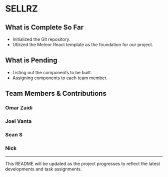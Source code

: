 # SELLRZ

## What is Complete So Far

- Initialized the Git repository.
- Utilized the Meteor React template as the foundation for our project.

## What is Pending

- Listing out the components to be built.
- Assigning components to each team member.

## Team Members & Contributions

### Omar Zaidi

### Joel Vanta

### Sean S

### Nick

---

This README will be updated as the project progresses to reflect the latest developments and task assignments.
